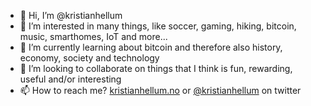 - 👋 Hi, I’m @kristianhellum
- 👀 I’m interested in many things, like soccer, gaming, hiking, bitcoin, music, smarthomes, IoT and more...
- 🌱 I’m currently learning about bitcoin and therefore also history, economy, society and technology
- 💞️ I’m looking to collaborate on things that I think is fun, rewarding, useful and/or interesting
- 📫 How to reach me? [kristianhellum.no](https://kristianhellum.no/contact.html) or [@kristianhellum](https://twitter.com/kristianhellum) on twitter
